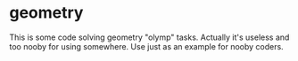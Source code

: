 # geometry
This is some code solving geometry "olymp" tasks. Actually it's useless and too nooby for using somewhere. Use just as an example for nooby coders. 
